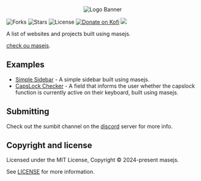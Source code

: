 <p align="center">
<img alt="Logo Banner" src="https://raw.githubusercontent.com/masejs/masejs/main/banner/banner.svg?sanitize=true"/>
<br/>

![Forks](https://img.shields.io/github/forks/masejs/masejs-examples.svg?style=flat)
![Stars](https://img.shields.io/github/stars/masejs/masejs-examples.svg?style=flat)
![License](https://img.shields.io/badge/license-MIT-green)
[![Donate on Kofi](https://img.shields.io/badge/Donate-Kofi-F16061?logo=ko-fi&logoColor=white)](https://ko-fi.com/brick_wall)
<a href="https://discord.gg/Mbtnv9BN">
  <img src="https://img.shields.io/badge/discord-join-7289DA.svg?logo=discord&longCache=true&style=flat" />
</a>

<div align="left">A list of websites and projects built using masejs.</div>
<div align="left">

[check ou masejs](https://github.com/masejs/masejs).

</div>

## Examples

- [Simple Sidebar](https://codepen.io/GreenestGoat/pen/qBGVxbv) - A simple sidebar built using masejs.
- [CapsLock Checker](https://codepen.io/ssamimustafa/pen/gOJooOj) - A field that informs the user whether the capslock function is currently active on their keyboard, built using masejs.

## Submitting

Check out the sumbit channel on the [discord](https://discord.gg/Mbtnv9BN) server for more info.

## Copyright and license

Licensed under the MIT License, Copyright © 2024-present masejs.

See [LICENSE](https://github.com/masejs/masejs-examples/blob/main/LICENSE) for more information.
